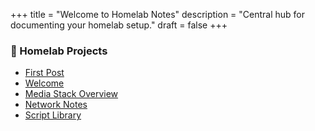 +++
title = "Welcome to Homelab Notes"
description = "Central hub for documenting your homelab setup."
draft = false
+++

### 🔧 Homelab Projects

- [First Post](/posts/first-post/)
- [Welcome](/posts/welcome/)
- [Media Stack Overview](/media/overview/)
- [Network Notes](/network/index/)
- [Script Library](/scripts/intro/)
